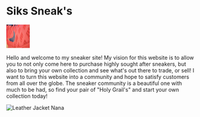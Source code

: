 >

<html lang="en">
<head>
  <meta charset="utf-8">

  <title>Siks Sneak's</title>
  <meta name="description" content="HTML5 Template">
  
</head>

<body>
  <h1> Siks Sneak's </h1>
  
  <img src ="NikeSnkr.jpg" alt="Nike Shoe" width="62" height="62">
  
<p>Hello and welcome to my sneaker site! My vision for this website is to allow you to not only come here to purchase highly sought after sneakers, 
  but also to bring your own collection and see what's out there to trade, or sell! I want to turn this website into a community and hope to satisfy customers from all over the globe.
  The sneaker community is a beautiful one with much to be had, so find your pair of "Holy Grail's" and start your own collection today!</p>
  
  <img src ="funky-bananna.jpg" alt="Leather Jacket Nana" width="32" height="32">
  
</body>
  
</html>
